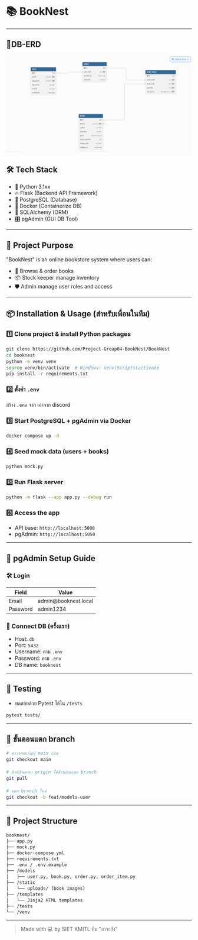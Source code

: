 # 📚 BookNest

---
## 📅DB-ERD
![alt text](/static/assets/DB_stu.PNG)

## 🛠 Tech Stack

- 🐍 Python 3.1xx
- 🔥 Flask (Backend API Framework)
- 🐘 PostgreSQL (Database)
- 🐳 Docker (Containerize DB)
- 🧰 SQLAlchemy (ORM)
- 🎛️ pgAdmin (GUI DB Tool)

---

## 🚀 Project Purpose

"BookNest" is an online bookstore system where users can:

- 🛒 Browse & order books
- 📦 Stock keeper manage inventory
- 🛡 Admin manage user roles and access

---

## 📦 Installation & Usage (สำหรับเพื่อนในทีม)

### 1️⃣ Clone project & install Python packages

```bash
git clone https://github.com/Project-Groap04-BookNest/BookNest
cd booknest
python -m venv venv
source venv/bin/activate  # Windows: venv\Scripts\activate
pip install -r requirements.txt
```

### 2️⃣ ตั้งค่า `.env`

สร้าง `.env` จาก เอาจาก discord



### 3️⃣ Start PostgreSQL + pgAdmin via Docker

```bash
docker compose up -d
```

### 4️⃣ Seed mock data (users + books)

```bash
python mock.py
```

### 5️⃣ Run Flask server

```bash
python -m flask --app app.py --debug run

```

### 6️⃣ Access the app

- API base: `http://localhost:5000`
- pgAdmin: `http://localhost:5050`

---

## 🧠 pgAdmin Setup Guide

### 🛠 Login

| Field    | Value                 |
| -------- | --------------------- |
| Email    | admin\@booknest.local |
| Password | admin1234             |

### 🔌 Connect DB (ครั้งแรก)

- Host: `db`
- Port: `5432`
- Username: ตาม `.env`
- Password: ตาม `.env`
- DB name: `booknest`

---

## 🧪 Testing

- ทดสอบด้วย Pytest ได้ใน `/tests`

```bash
pytest tests/
```
---

## 🤞 ขั้นตอนแตก branch

```bash
# ตรวจสอบว่าอยู่ main ก่อน
git checkout main

# ดึงอัปเดตจาก origin ให้ชัวร์ก่อนแตก branch
git pull

# แตก branch ใหม่
git checkout -b feat/models-user
```

---

## 📁 Project Structure

```
booknest/
├── app.py
├── mock.py
├── docker-compose.yml
├── requirements.txt
├── .env / .env.example
├── /models
│   ├── user.py, book.py, order.py, order_item.py
├── /static
│   └── uploads/ (book images)
├── /templates
│   └── Jinja2 HTML templates
├── /tests
└── /venv
```

---





> Made with 💻 by SIET KMITL ทีม "อาจะยัง"

